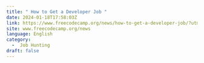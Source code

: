 ```yaml
---
title: " How to Get a Developer Job "
date: 2024-01-18T17:58:03Z
link: https://www.freecodecamp.org/news/how-to-get-a-developer-job/?utm_medium=RSS&utm_source=news.12bit.vn
site: www.freecodecamp.org/news
language: English
category:
  -  Job Hunting 
draft: false
---
```

